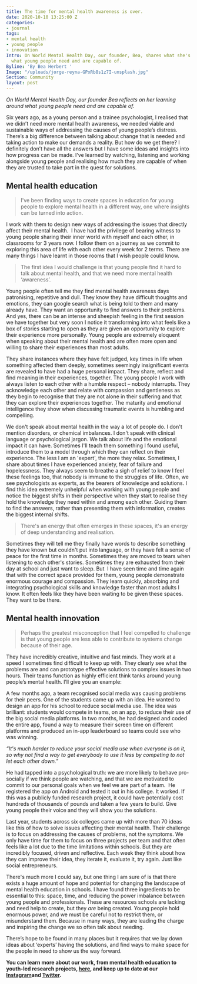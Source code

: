 ```yaml
---
title: The time for mental health awareness is over.
date: 2020-10-10 13:25:00 Z
categories:
- journal
tags:
- mental health
- young people
- innovation
Intro: On World Mental Health Day, our founder, Bea, shares what she's learned about
  what young people need and are capable of.
Byline: 'By Bea Herbert '
Image: "/uploads/jorge-reyna-GPxRb8s1z7I-unsplash.jpg"
Section: Community
layout: post
---
```


*On World Mental Health Day, our founder Bea reflects on her learning around what young people need and are capable of.*

Six years ago, as a young person and a trainee psychologist, I realised that we didn’t need more mental health awareness, we needed viable and sustainable ways of addressing the causes of young people’s distress. There’s a big difference between talking about change that is needed and taking action to make our demands a reality. But how do we get there? I definitely don’t have all the answers but I have some ideas and insights into how progress can be made. I’ve learned by watching, listening and working alongside young people and realising how much they are capable of when they are trusted to take part in the quest for solutions.

## Mental health education

> I've been finding ways to create spaces in education for young people to explore mental health in a different way, one where insights can be turned into action.

I work with them to design new ways of addressing the issues that directly affect their mental health.  I have had the privilege of bearing witness to young people sharing their inner world with myself and each other, in classrooms for 3 years now. I follow them on a journey as we commit to exploring this area of life with each other every week for 2 terms. There are many things I have learnt in those rooms that I wish people could know.

> The first idea I would challenge is that young people find it hard to talk about mental health, and that we need more mental health ‘awareness’.

Young people often tell me they find mental health awareness days patronising, repetitive and dull. They know they have difficult thoughts and emotions, they can google search what is being told to them and many already have. They want an opportunity to find answers to their problems. And yes, there can be an intense and sheepish feeling in the first session we have together but very soon I notice it transforming into what feels like a box of stories starting to open as they are given an opportunity to explore their experience more personally. Young people are extremely eloquent when speaking about their mental health and are often more open and willing to share their experiences than most adults.

They share instances where they have felt judged, key times in life when something affected them deeply, sometimes seemingly insignificant events are revealed to have had a huge personal impact. They share, reflect and find meaning in their experiences, together. The young people I work with always listen to each other with a humble respect – nobody interrupts. They acknowledge each other and relate with compassion and gentleness as they begin to recognise that they are not alone in their suffering and that they can explore their experiences together. The maturity and emotional intelligence they show when discussing traumatic events is humbling and compelling.

We don't speak about mental health in the way a lot of people do. I don't mention disorders, or chemical imbalances. I don't speak with clinical language or psychological jargon. We talk about life and the emotional impact it can have. Sometimes I'll teach them something I found useful, introduce them to a model through which they can reflect on their experience. The less I am an 'expert', the more they relax. Sometimes, I share about times I have experienced anxiety, fear of failure and hopelessness. They always seem to breathe a sigh of relief to know I feel these feelings too, that nobody is immune to the struggles of life. Often, we see psychologists as experts, as the bearers of knowledge and solutions. I find this idea extremely unhelpful when working with young people and notice the biggest shifts in their perspective when they start to realise they hold the knowledge they need within and among each other. Guiding them to find the answers, rather than presenting them with information, creates the biggest internal shifts.

> There's an energy that often emerges in these spaces, it's an energy of deep understanding and realisation.

Sometimes they will tell me they finally have words to describe something they have known but couldn't put into language, or they have felt a sense of peace for the first time in months. Sometimes they are moved to tears when listening to each other's stories. Sometimes they are exhausted from their day at school and just want to sleep. But  I have seen time and time again that with the correct space provided for them, young people demonstrate enormous courage and compassion. They learn quickly, absorbing and integrating psychological skills and knowledge faster than most adults I know. It often feels like they have been waiting to be given these spaces. They want to be there.

## Mental health innovation

> Perhaps the greatest misconception that I feel compelled to challenge is that young people are less able to contribute to systems change because of their age. 

They have incredibly creative, intuitive and fast minds. They work at a speed I sometimes find difficult to keep up with. They clearly see what the problems are and can prototype effective solutions to complex issues in two hours. Their teams function as highly efficient think tanks around young people’s mental health. I’ll give you an example:

A few months ago, a team recognised social media was causing problems for their peers. One of the students came up with an idea. He wanted to design an app for his school to reduce social media use. The idea was brilliant: students would compete in teams, on an app, to reduce their use of the big social media platforms. In two months, he had designed and coded the entire app, found a way to measure their screen time on different platforms and produced an in-app leaderboard so teams could see who was winning.

*“It's much harder to reduce your social media use when everyone is on it, so why not find a way to get everybody to use it less by competing to not let each other down.”*

He had tapped into a psychological truth: we are more likely to behave pro-socially if we think people are watching, and that we are motivated to commit to our personal goals when we feel we are part of a team.  He registered the app on Android and tested it out in his college. It worked. If this was a publicly funded research project, it could have potentially cost hundreds of thousands of pounds and taken a few years to build. Give young people their voice and they will show you the solutions.

Last year, students across six colleges came up with more than 70 ideas like this of how to solve issues affecting their mental health. Their challenge is to focus on addressing the causes of problems, not the symptoms. We only have time for them to focus on three projects per team and that often feels like a lot due to the time limitations within schools. But they are incredibly focused, driven and reflective. Each week they think about how they can improve their idea, they iterate it, evaluate it, try again. Just like social entrepreneurs.

There's much more I could say, but one thing I am sure of is that there exists a huge amount of hope and potential for changing the landscape of mental health education in schools. I have found three ingredients to be essential to this: space, time, and reducing the power imbalance between young people and professionals. These are resources schools are lacking and need help to create, but they *are* being created. Young people hold enormous power, and we must be careful not to restrict them, or misunderstand them. Because in many ways, they are leading the charge and inspiring the change we so often talk about needing. 

There’s hope to be found in many places but it requires that we lay down ideas about ‘experts’ having the solutions, and find ways to make space for the people in need to show us the way forward.

**You can learn more about our work, from mental health education to youth-led research projects, [here](https://www.statesofmind.org/what-we-do), and keep up to date at our [Instagram](https://www.instagram.com/statesofmindorg_/)and [Twitter](https://twitter.com/statesofmind_20).**